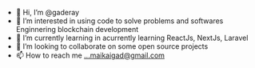 - 👋 Hi, I’m @gaderay
- 👀 I’m interested in using code to solve problems and softwares Enginnering blockchain development
- 🌱 I’m currently learning in acurrently learning ReactJs, NextJs, Laravel
- 💞️ I’m looking to collaborate on some open source projects
- 📫 How to reach me ...maikaigad@gmail.com

<!---
gaderay/gaderay is a ✨ special ✨ repository because its `README.md` (this file) appears on your GitHub profile.
You can click the Preview link to take a look at your changes.
--->
